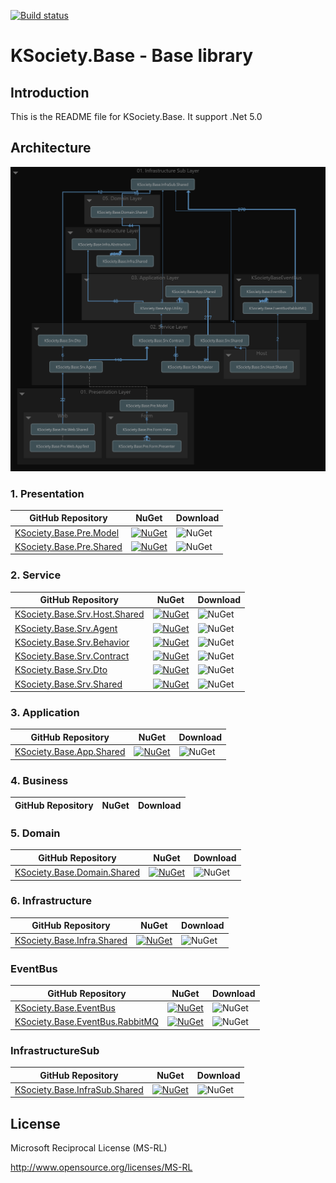 [![Build status](https://ci.appveyor.com/api/projects/status/n27uaukqer6y9tuw?svg=true)](https://ci.appveyor.com/project/maniglia/kbase)
# KSociety.Base - Base library

## Introduction

This is the README file for KSociety.Base. It support .Net 5.0

## Architecture

![Image of Architecture](https://github.com/K-Society/KSociety.Base/blob/experimental/docs/Architecture_view_for_KSociety.Base.png)

### 1. Presentation
| GitHub Repository | NuGet | Download |
| ------------- | ------------- | ------------- |
| [KSociety.Base.Pre.Model](https://github.com/K-Society/KSociety.Base/tree/master/Src/01/01/KBase.Pre.Model) | [![NuGet](https://img.shields.io/nuget/v/KBase.Pre.Model)](https://www.nuget.org/packages/KBase.Pre.Model) | ![NuGet](https://img.shields.io/nuget/dt/KBase.Pre.Model) |
| [KSociety.Base.Pre.Shared](https://github.com/K-Society/KSociety.Base/tree/master/Src/01/01/KBase.Pre.Shared) | [![NuGet](https://img.shields.io/nuget/v/KBase.Pre.Shared)](https://www.nuget.org/packages/KBase.Pre.Shared) | ![NuGet](https://img.shields.io/nuget/dt/KBase.Pre.Shared) |

### 2. Service
| GitHub Repository | NuGet | Download |
| ------------- | ------------- | ------------- |
| [KSociety.Base.Srv.Host.Shared](https://github.com/K-Society/KSociety.Base/tree/master/Src/01/02/Host/KBase.Srv.Host.Shared) | [![NuGet](https://img.shields.io/nuget/v/KBase.Srv.Host.Shared)](https://www.nuget.org/packages/KBase.Srv.Host.Shared) | ![NuGet](https://img.shields.io/nuget/dt/KBase.Srv.Host.Shared) |
| [KSociety.Base.Srv.Agent](https://github.com/K-Society/KSociety.Base/tree/develop/Src/01/02/KBase.Srv.Agent) | [![NuGet](https://img.shields.io/nuget/v/KBase.Srv.Agent)](https://www.nuget.org/packages/KBase.Srv.Agent) | ![NuGet](https://img.shields.io/nuget/dt/KBase.Srv.Agent) |
| [KSociety.Base.Srv.Behavior](https://github.com/K-Society/KSociety.Base/tree/develop/Src/01/02/KBase.Srv.Behavior) | [![NuGet](https://img.shields.io/nuget/v/KBase.Srv.Behavior)](https://www.nuget.org/packages/KBase.Srv.Behavior) | ![NuGet](https://img.shields.io/nuget/dt/KBase.Srv.Behavior) |
| [KSociety.Base.Srv.Contract](https://github.com/K-Society/KSociety.Base/tree/develop/Src/01/02/KBase.Srv.Contract) | [![NuGet](https://img.shields.io/nuget/v/KBase.Srv.Contract)](https://www.nuget.org/packages/KBase.Srv.Contract) | ![NuGet](https://img.shields.io/nuget/dt/KBase.Srv.Contract) |
| [KSociety.Base.Srv.Dto](https://github.com/K-Society/KSociety.Base/tree/develop/Src/01/02/KBase.Srv.Dto) | [![NuGet](https://img.shields.io/nuget/v/KBase.Srv.Dto)](https://www.nuget.org/packages/KBase.Srv.Dto) | ![NuGet](https://img.shields.io/nuget/dt/KBase.Srv.Dto) |
| [KSociety.Base.Srv.Shared](https://github.com/K-Society/KSociety.Base/tree/develop/Src/01/02/KBase.Srv.Shared) | [![NuGet](https://img.shields.io/nuget/v/KBase.Srv.Shared)](https://www.nuget.org/packages/KBase.Srv.Shared) | ![NuGet](https://img.shields.io/nuget/dt/KBase.Srv.Shared) |

### 3. Application
| GitHub Repository | NuGet | Download |
| ------------- | ------------- | ------------- |
| [KSociety.Base.App.Shared](https://github.com/K-Society/KSociety.Base/tree/develop/Src/01/03/KBase.App.Shared) | [![NuGet](https://img.shields.io/nuget/v/KBase.App.Shared)](https://www.nuget.org/packages/KBase.App.Shared) | ![NuGet](https://img.shields.io/nuget/dt/KBase.App.Shared) |

### 4. Business
| GitHub Repository | NuGet | Download |
| ------------- | ------------- | ------------- |

### 5. Domain
| GitHub Repository | NuGet | Download |
| ------------- | ------------- | ------------- |
| [KSociety.Base.Domain.Shared](https://github.com/K-Society/KSociety.Base/tree/develop/Src/01/05/KBase.Domain.Shared) | [![NuGet](https://img.shields.io/nuget/v/KBase.Domain.Shared)](https://www.nuget.org/packages/KBase.Domain.Shared) | ![NuGet](https://img.shields.io/nuget/dt/KBase.Domain.Shared) |

### 6. Infrastructure
| GitHub Repository | NuGet | Download |
| ------------- | ------------- | ------------- |
| [KSociety.Base.Infra.Shared](https://github.com/K-Society/KSociety.Base/tree/develop/Src/01/06/KBase.Infra.Shared) | [![NuGet](https://img.shields.io/nuget/v/KBase.Infra.Shared)](https://www.nuget.org/packages/KBase.Infra.Shared) | ![NuGet](https://img.shields.io/nuget/dt/KBase.Infra.Shared) |

### EventBus
| GitHub Repository | NuGet | Download |
| ------------- | ------------- | ------------- |
| [KSociety.Base.EventBus](https://github.com/K-Society/KSociety.Base/tree/develop/Src/01/KBaseEventBus/KBase.EventBus) | [![NuGet](https://img.shields.io/nuget/v/KBase.EventBus)](https://www.nuget.org/packages/KBase.EventBus) | ![NuGet](https://img.shields.io/nuget/dt/KBase.EventBus) |
| [KSociety.Base.EventBus.RabbitMQ](https://github.com/K-Society/KSociety.Base/tree/develop/Src/01/KBaseEventBus/KBase.EventBusRabbitMQ) | [![NuGet](https://img.shields.io/nuget/v/KBase.EventBusRabbitMQ)](https://www.nuget.org/packages/KBase.EventBusRabbitMQ) | ![NuGet](https://img.shields.io/nuget/dt/KBase.EventBusRabbitMQ) |

### InfrastructureSub
| GitHub Repository | NuGet | Download |
| ------------- | ------------- | ------------- |
| [KSociety.Base.InfraSub.Shared](https://github.com/K-Society/KSociety.Base/tree/develop/Src/01/KBase.InfraSub.Shared) | [![NuGet](https://img.shields.io/nuget/v/KBase.InfraSub.Shared)](https://www.nuget.org/packages/KBase.InfraSub.Shared) | ![NuGet](https://img.shields.io/nuget/dt/KBase.InfraSub.Shared) |

## License

Microsoft Reciprocal License (MS-RL)

http://www.opensource.org/licenses/MS-RL